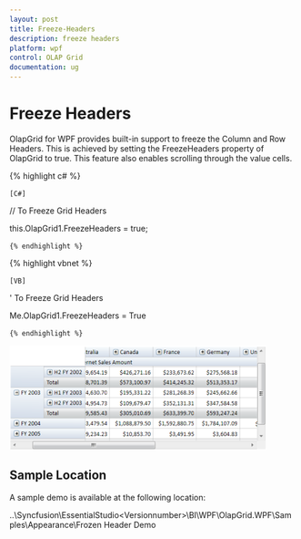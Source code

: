 ```yaml
---
layout: post
title: Freeze-Headers
description: freeze headers
platform: wpf
control: OLAP Grid
documentation: ug
---
```


# Freeze Headers

OlapGrid for WPF provides built-in support to freeze the Column and Row Headers. This is achieved by setting the FreezeHeaders property of OlapGrid to true. This feature also enables scrolling through the value cells.

  {% highlight c# %}

    [C#]



// To Freeze Grid Headers

this.OlapGrid1.FreezeHeaders = true;

    {% endhighlight %}





  {% highlight vbnet %}

    [VB]



' To Freeze Grid Headers

Me.OlapGrid1.FreezeHeaders = True

    {% endhighlight %}







![](Freeze-Headers_images/Freeze-Headers_img1.png)


## Sample Location

A sample demo is available at the following location:

..\Syncfusion\EssentialStudio\<Versionnumber>\BI\WPF\OlapGrid.WPF\Samples\Appearance\Frozen Header Demo

